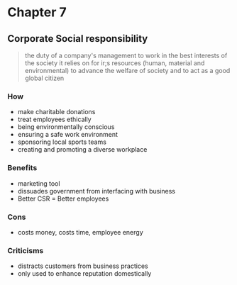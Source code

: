 # Chapter 7

<h2>Corporate Social responsibility</h2>

<blockquote>
the duty of a company's management to work in the best interests of the society it relies on for ir;s resources (human, material and environmental) to advance the welfare of society and to act as a good global citizen
</blockquote>

<h3>How</h3>

* make charitable donations
* treat employees ethically
* being environmentally conscious
* ensuring a safe work environment
* sponsoring local sports teams
* creating and promoting a diverse workplace

<h3>Benefits</h3>

* marketing tool
* dissuades government from interfacing with business
* Better CSR = Better employees

<h3>Cons</h3>

* costs money, costs time, employee energy

<h3>Criticisms</h3>

* distracts customers from business practices
* only used to enhance reputation domestically
